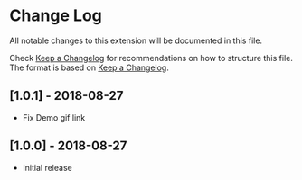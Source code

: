 # Change Log
All notable changes to this extension will be documented in this file.

Check [Keep a Changelog](http://keepachangelog.com/) for recommendations on how to structure this file.
The format is based on [Keep a Changelog](http://keepachangelog.com/).

## [1.0.1] - 2018-08-27
- Fix Demo gif link

## [1.0.0] - 2018-08-27
- Initial release